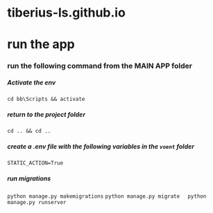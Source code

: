 # tiberius-ls.github.io



# run the app

### run the following command from the MAIN APP folder 
##### Activate the env
`cd bb\Scripts && activate` 
 ##### return to the project folder 
`cd .. && cd ..`

 ##### create a .env file with the following variables  in the  `voent` folder
`STATIC_ACTION=True`

 ##### run migrations
`python manage.py makemigrations`
`python manage.py migrate  `
`python manage.py runserver`
